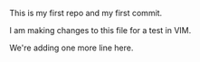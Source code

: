This is my first repo and my first commit.

I am making changes to this file for a test in VIM.

We're adding one more line here.
